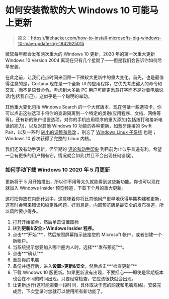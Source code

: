 # 如何安装微软的大 Windows 10 可能马上更新

> 原文：<https://lifehacker.com/how-to-install-microsofts-big-windows-10-may-update-rig-1842925015>

微软每年都会发布两次重大的 Windows 10 更新，2020 年的第一次重大更新 Windows 10 Version 2004 离现在只有几个星期了——但是我们会告诉你如何尽早安装。



在此之前，让我们花点时间来回顾一下微软大更新中的重大变化。首先，也是最值得注意的是，Cortana 现在是一个全新 UI 的应用程序，它优先考虑键入的命令和交互，而不是语音命令。考虑到大多数 PC 用户可能更愿意打字而不是对着电脑说话(包括我自己)，这似乎是一个聪明的举动。

其他重大变化包括 Windows Search 的一个大修版本，现在包括一些选项卡，你可以点击这些选项卡将你的查询隔离到一个特定的类别(应用程序、文档、网络等等)。还有新的账户设置选项，对你的手机应用程序的重大添加(包括拨打和接听电话的能力)，以及对其他 Windows 10 功能的各种更新，如蓝牙连接的 Swift Pair，以及一系列 [较小的调整和修改](https://www.neowin.net/news/windows-10-version-2004-is-coming---heres-what-you-need-to-know-about-it/) 。别忘了 [Windows Linux 子系统](https://lifehacker.com/how-to-get-started-with-the-windows-subsystem-for-linux-1828952698) 也是；Windows 10 首次获得了完整的 Linux 内核。

我们还没有动手更新，但早期的 [评论和动手印象](https://www.windowscentral.com/hands-windows-10-april-2020-update-showcasing-new-features-and-changes) 到目前为止似乎普遍有利。希望一旦有更多的用户拥有它，情况就会如此(并且不会出现任何错误)。

### 如何手动下载 Windows 10 2020 年 5 月更新

更新将于 5 月开始推出，所以你不用等太久就能看到这些新功能。你也可以现在就加入 Windows Insider 预览频道，下载下个月的重大更新。

这将把你放在内部计划中，这意味着你将比其他用户更早地获得早期构建和更新，这有时会带来错误和稳定性问题。好消息是，内部预览版是最安全的发布渠道，所以风险要小得多。

1.  打开开始菜单，然后单击设置图标
2.  转到**更新&安全> Windows Insider 程序。**
3.  点击**“开始”**，然后按照屏幕指示链接您的 Microsoft 帐户，或者创建一个新帐户。
4.  当系统提示您要加入哪个圈内人时，选择**“发布预览”**。
5.  点击**“确认”**
6.  重启你的电脑
7.  备份并运行后，进入**设置>更新&安全**，然后点击**“检查更新”**
8.  下载 Windows 10 版更新。如果更新没有出现，不要担心——即使是早期版本也会在不同的时间出现。只要经常检查，它应该很快就会出现。
9.  让更新运行(这可能需要一段时间，具体取决于您的网速和电脑规格)。安装完成后，下次登录时您就可以使用所有新功能了。